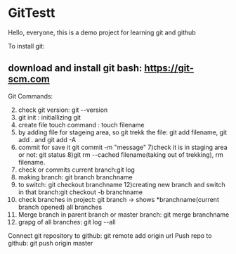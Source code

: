 # GitTestt

Hello, everyone, this is a demo project for learning git and github

To install git:

download and install git bash: https://git-scm.com
--------------------


Git Commands:

2) check git version: git --version
3) git init : initiallizing git
4) create file touch command : touch filename
5) by adding file for stageing area, so git trekk the file: git add filename, git add . and git add -A
6) commit for save it git commit -m "message"
7)check it is in staging area or not: git status
8)git rm --cached filename(taking out of trekking), rm filename.
9) check or commits current branch:git log
10) making branch: git branch branchname
11) to switch: git checkout branchname
12)creating new branch and switch in that branch:git checkout -b branchname 
13) check branches in project: git branch -> shows *branchname(current branch opened) all branches
14) Merge branch in parent branch or master branch: git merge branchname
15) grapg of all branches: git log --all 

Connect git repository to github: git remote add origin url
Push repo to github: git push origin master



